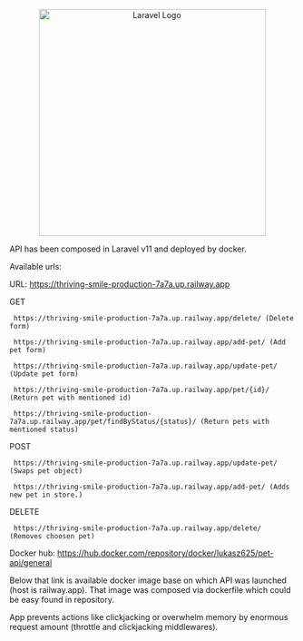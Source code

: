 <p align="center"><a href="https://laravel.com" target="_blank"><img src="https://raw.githubusercontent.com/laravel/art/master/logo-lockup/5%20SVG/2%20CMYK/1%20Full%20Color/laravel-logolockup-cmyk-red.svg" width="400" alt="Laravel Logo"></a></p>

API has been composed in Laravel v11 and deployed by docker.

Available urls:

URL: https://thriving-smile-production-7a7a.up.railway.app

GET

     https://thriving-smile-production-7a7a.up.railway.app/delete/ (Delete form)
     
     https://thriving-smile-production-7a7a.up.railway.app/add-pet/ (Add pet form)
     
     https://thriving-smile-production-7a7a.up.railway.app/update-pet/ (Update pet form)
     
     https://thriving-smile-production-7a7a.up.railway.app/pet/{id}/ (Return pet with mentioned id)
     
     https://thriving-smile-production-7a7a.up.railway.app/pet/findByStatus/{status}/ (Return pets with mentioned status)


POST

     https://thriving-smile-production-7a7a.up.railway.app/update-pet/ (Swaps pet object)
     
     https://thriving-smile-production-7a7a.up.railway.app/add-pet/ (Adds new pet in store.)


DELETE

     https://thriving-smile-production-7a7a.up.railway.app/delete/ (Removes choosen pet)

     

Docker hub: https://hub.docker.com/repository/docker/lukasz625/pet-api/general

Below that link is available docker image base on which API was launched (host is railway.app). That image was composed via dockerfile which could be easy found in repository.

App prevents actions like clickjacking or overwhelm memory by enormous request amount (throttle and clickjacking middlewares).

